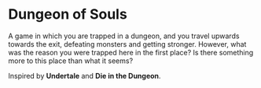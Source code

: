 # Dungeon of Souls

A game in which you are trapped in a dungeon, and you travel upwards towards the exit, defeating monsters and getting stronger.
However, what was the reason you were trapped here in the first place?
Is there something more to this place than what it seems?

Inspired by <b>Undertale</b> and <b>Die in the Dungeon</b>.

